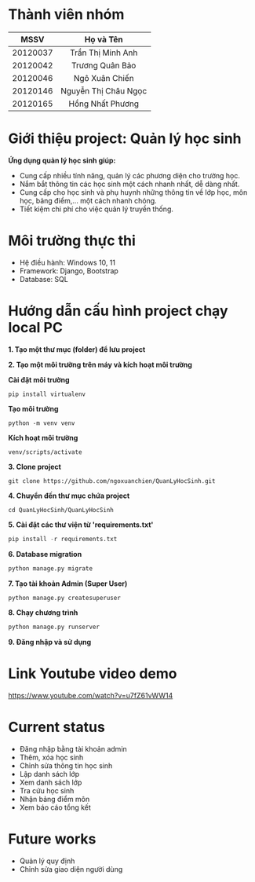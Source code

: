 # Thành viên nhóm

|   MSSV   |      Họ và Tên       |
| :------: | :------------------: |
| 20120037 |  Trần Thị Minh Anh   |
| 20120042 |   Trương Quân Bảo    |
| 20120046 |    Ngô Xuân Chiến    |
| 20120146 | Nguyễn Thị Châu Ngọc |
| 20120165 |   Hồng Nhất Phương   |

# Giới thiệu project: Quản lý học sinh

**Ứng dụng quản lý học sinh giúp:**

- Cung cấp nhiều tính năng, quản lý các phương diện cho trường học.
- Nắm bắt thông tin các học sinh một cách nhanh nhất, dễ dàng nhất.
- Cung cấp cho học sinh và phụ huynh những thông tin về lớp học, môn học, bảng điểm,… một cách nhanh chóng.
- Tiết kiệm chi phí cho việc quản lý truyền thống.

# Môi trường thực thi

- Hệ điều hành: Windows 10, 11
- Framework: Django, Bootstrap
- Database: SQL

# Hướng dẫn cấu hình project chạy local PC

**1. Tạo một thư mục (folder) để lưu project**

**2. Tạo một môi trường trên máy và kích hoạt môi trường**

**Cài đặt môi trường**

```
pip install virtualenv
```

**Tạo môi trường**

```
python -m venv venv
```

**Kích hoạt môi trường**

```
venv/scripts/activate
```

**3. Clone project**

```
git clone https://github.com/ngoxuanchien/QuanLyHocSinh.git
```

**4. Chuyển đến thư mục chứa project**

```
cd QuanLyHocSinh/QuanLyHocSinh
```

**5. Cài đặt các thư viện từ 'requirements.txt'**

```python
pip install -r requirements.txt
```

**6. Database migration**

```python
python manage.py migrate
```

**7. Tạo tài khoản Admin (Super User)**

```python
python manage.py createsuperuser
```

**8. Chạy chương trình**

```python
python manage.py runserver
```

**9. Đăng nhập và sử dụng**

# Link Youtube video demo

https://www.youtube.com/watch?v=u7fZ61vWW14

# Current status

- Đăng nhập bằng tài khoản admin
- Thêm, xóa học sinh
- Chỉnh sửa thông tin học sinh
- Lập danh sách lớp
- Xem danh sách lớp
- Tra cứu học sinh
- Nhận bảng điểm môn
- Xem báo cáo tổng kết

# Future works

- Quản lý quy định
- Chỉnh sửa giao diện người dùng
